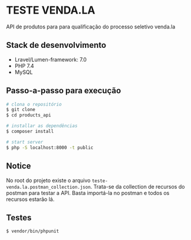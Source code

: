 # TESTE VENDA.LA 

API de produtos para para qualificação do processo seletivo venda.la

## Stack de desenvolvimento

- Lravel/Lumen-framework: 7.0
- PHP 7.4
- MySQL

## Passo-a-passo para execução

```bash
# clona o repositório
$ git clone
$ cd products_api

# installar as dependências 
$ composer install

# start server
$ php -S localhost:8000 -t public
```

## Notice

No root do projeto existe o arquivo `teste-venda.la.postman_collection.json`. Trata-se da collection de recursos do postman para testar a API. Basta importá-la no postman e todos os recursos estarão lá.


## Testes

```bash
$ vendor/bin/phpunit
```